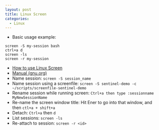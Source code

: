 ```yaml
---
layout: post
title: Linux Screen
categories:
  - Linux
---
```

* Basic usage example:  
```
screen -S my-session bash
ctrl+a d
screen -ls
screen -r my-session
```
* [How to use Linux Screen](https://linuxize.com/post/how-to-use-linux-screen/)
* [Manual (gnu.org)](https://www.gnu.org/software/screen/manual/html_node/index.html#SEC_Contents)
* Name session: `screen -S session_name`
* Name session using a screenfile: `screen -S sentinel-demo -c ~/scripts/screenfile-sentinel-demo`
* Rename session while running screen: `Ctrl+a then type :sessionname MyNewSessionName`  
* Re-name the screen window title: Hit Ener to go into that window, and then `ctl+a + shift+a`  
* Detach: `Ctrl+a` then `d`
* List sessions: `screen -ls`
* Re-attach to session: `screen -r <id>`



